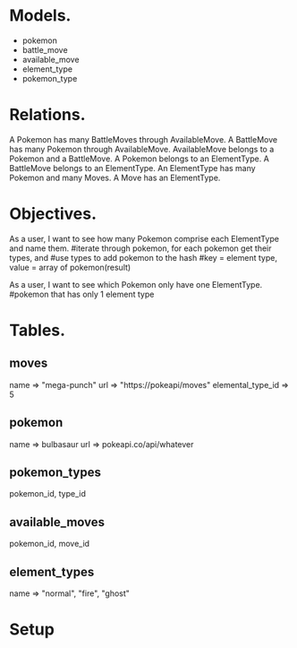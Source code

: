 # Models.

- pokemon
- battle_move
- available_move
- element_type
- pokemon_type

# Relations.

A Pokemon has many BattleMoves through AvailableMove.
A BattleMove has many Pokemon through AvailableMove.
AvailableMove belongs to a Pokemon and a BattleMove.
A Pokemon belongs to an ElementType.
A BattleMove belongs to an ElementType.
An ElementType has many Pokemon and many Moves.
A Move has an ElementType.

# Objectives.

<!-- As a user, I want to see the most & least common available move between all Pokemon. -->

<!-- As a user, I want to see all the Pokemon that can be assigned a specific Move. -->

<!-- As a user, I want to see the most & least popular ElementTypes for all Pokemon -->

<!-- As a user, I want to see the most & least popular ElementTypes for all Moves. -->

<!-- As a user, I want to see Pokemon who possess the most and least amount of Moves that match their type. -->

As a user, I want to see how many Pokemon comprise each ElementType and name them.
#iterate through pokemon, for each pokemon get their types, and #use types to add pokemon to the hash
#key = element type, value = array of pokemon(result)

As a user, I want to see which Pokemon only have one ElementType.
#pokemon that has only 1 element type

# Tables.

## moves
name => "mega-punch"
url => "https://pokeapi/moves"
elemental_type_id => 5

## pokemon
name => bulbasaur
url => pokeapi.co/api/whatever

## pokemon_types
pokemon_id, type_id

## available_moves
pokemon_id, move_id

## element_types
name => "normal", "fire", "ghost"

# Setup
